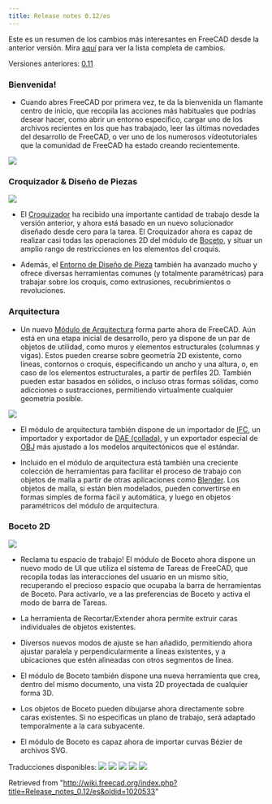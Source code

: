 ```yaml
---
title: Release notes 0.12/es
---
```

Este es un resumen de los cambios más interesantes en FreeCAD desde la anterior versión. Mira [aquí](http://www.freecadweb.org/tracker/changelog_page.php) para ver la lista completa de cambios.

Versiones anteriores: [0.11](/Release_notes_0.11/es "Release notes 0.11/es")

### Bienvenida!

* Cuando abres FreeCAD por primera vez, te da la bienvenida un flamante centro de inicio, que recopila las acciones más habituales que podrías desear hacer, como abrir un entorno especifico, cargar uno de los archivos recientes en los que has trabajado, leer las últimas novedades del desarrollo de FreeCAD, o ver uno de los numerosos vídeotutoriales que la comunidad de FreeCAD ha estado creando recientemente.

![](/images/FreeCAD_start_center.jpg)

### Croquizador & Diseño de Piezas

![](/images/Rim_bling.png)

* El [Croquizador](/Sketcher_Workbench/es "Sketcher Workbench/es") ha recibido una importante cantidad de trabajo desde la versión anterior, y ahora está basado en un nuevo solucionador diseñado desde cero para la tarea. El Croquizador ahora es capaz de realizar casi todas las operaciones 2D del módulo de [Boceto](/Draft_Workbench/es "Draft Workbench/es"), y situar un amplio rango de restricciones en los elementos del croquis.

* Además, el [Entorno de Diseño de Pieza](/PartDesign_Workbench/es "PartDesign Workbench/es") también ha avanzado mucho y ofrece diversas herramientas comunes (y totalmente paramétricas) para trabajar sobre los croquis, como extrusiones, recubrimientos o revoluciones.

### Arquitectura

* Un nuevo [Módulo de Arquitectura](/Arch_Workbench/es "Arch Workbench/es") forma parte ahora de FreeCAD. Aún está en una etapa inicial de desarrollo, pero ya dispone de un par de objetos de utilidad, como muros y elementos estructurales (columnas y vigas). Estos pueden crearse sobre geometría 2D existente, como líneas, contornos o croquis, especificando un ancho y una altura, o, en caso de los elementos estructurales, a partir de perfiles 2D. También pueden estar basados en sólidos, o incluso otras formas sólidas, como adicciones o sustracciones, permitiendo virtualmente cualquier geometría posible.

![](/images/Arch_screenshot.jpg)

* El módulo de arquitectura también dispone de un importador de [IFC](http://en.wikipedia.org/wiki/Industry_Foundation_Classes), un importador y exportador de [DAE (collada)](http://en.wikipedia.org/wiki/Collada), y un exportador especial de [OBJ](http://en.wikipedia.org/wiki/Wavefront_.obj_file) más ajustado a los modelos arquitectónicos que el estándar.

* Incluido en el módulo de arquitectura está también una creciente colección de herramientas para facilitar el proceso de trabajo con objetos de malla a partir de otras aplicaciones como [Blender](http://www.blender.org). Los objetos de malla, si están bien modelados, pueden convertirse en formas simples de forma fácil y automática, y luego en objetos paramétricos del módulo de arquitectura.

### Boceto 2D

![](/images/Draft_taskview.jpg)

* Reclama tu espacio de trabajo! El módulo de Boceto ahora dispone un nuevo modo de UI que utiliza el sistema de Tareas de FreeCAD, que recopila todas las interacciones del usuario en un mismo sitio, recuperando el precioso espacio que ocupaba la barra de herramientas de Boceto. Para activarlo, ve a las preferencias de Boceto y activa el modo de barra de Tareas.

* La herramienta de Recortar/Extender ahora permite extruir caras individuales de objetos existentes.

* Diversos nuevos modos de ajuste se han añadido, permitiendo ahora ajustar paralela y perpendicularmente a líneas existentes, y a ubicaciones que estén alineadas con otros segmentos de línea.

* El módulo de Boceto también dispone una nueva herramienta que crea, dentro del mismo documento, una vista 2D proyectada de cualquier forma 3D.

* Los objetos de Boceto pueden dibujarse ahora directamente sobre caras existentes. Si no especificas un plano de trabajo, será adaptado temporalmente a la cara subyacente.

* El módulo de Boceto es capaz ahora de importar curvas Bézier de archivos SVG.

Traducciones disponibles: [![](/images/Flag-en.jpg)](/Release_notes_0.12 "Release notes 0.12 ") [![](/images/1/1f/Flag-fr.jpg)](/Release_notes_0.12/fr "Release notes 0.12/fr") [![](/images/Flag-it.jpg)](/Release_notes_0.12/it "Release notes 0.12/it ") [![](/images/0/0e/Flag-pl.jpg)](/Release_notes_0.12/pl "Release notes 0.12/pl") [![](/images/Flag-ru.jpg)](/Release_notes_0.12/ru  "Release notes 0.12/ru")

Retrieved from "<http://wiki.freecad.org/index.php?title=Release_notes_0.12/es&oldid=1020533>"